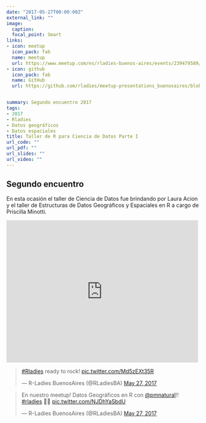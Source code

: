 ```yaml
---
date: "2017-05-27T00:00:00Z"
external_link: ""
image:
  caption:
  focal_point: Smart
links:
- icon: meetup
  icon_pack: fab
  name: meetup
  url: https://www.meetup.com/es/rladies-buenos-aires/events/239479589/
- icon: github
  icon_pack: fab
  name: GitHub
  url: https://github.com/rladies/meetup-presentations_buenosaires/blob/master/README.md


summary: Segundo encuentro 2017
tags:
- 2017
- Rladies
- Datos geográficos
- Datos espaciales
title: Taller de R para Ciencia de Datos Parte I 
url_code: ""
url_pdf: ""
url_slides: ""
url_video: ""
---
```


##  Segundo encuentro

En esta ocasión el taller de Ciencia de Datos fue brindando por Laura Acion y el taller de Estructuras de Datos Geográficos y Espaciales en R  a cargo de Priscilla Minotti.

<iframe src="https://www.facebook.com/plugins/post.php?href=https%3A%2F%2Fwww.facebook.com%2FRladiesBA%2Fphotos%2Fa.463088637414288%2F538422353214249%2F%3Ftype%3D3%26av%3D457704507952701%26eav%3DAfae9qZ_fokt769D1h0TYna5ontAAgvDHoJ-t58k44-QcKiXtYv4PkIjm-lX7rW8xLs&show_text=true&width=500" width="500" height="372" style="border:none;overflow:hidden" scrolling="no" frameborder="0" allowfullscreen="true" allow="autoplay; clipboard-write; encrypted-media; picture-in-picture; web-share"></iframe>


<blockquote class="twitter-tweet"><p lang="en" dir="ltr"><a href="https://twitter.com/hashtag/Rladies?src=hash&amp;ref_src=twsrc%5Etfw">#Rladies</a> ready to rock! <a href="https://t.co/Md5zEXt35R">pic.twitter.com/Md5zEXt35R</a></p>&mdash; R-Ladies BuenosAires (@RLadiesBA) <a href="https://twitter.com/RLadiesBA/status/868540978717749248?ref_src=twsrc%5Etfw">May 27, 2017</a></blockquote> <script async src="https://platform.twitter.com/widgets.js" charset="utf-8"></script>


<blockquote class="twitter-tweet"><p lang="es" dir="ltr">En nuestro meetup! Datos Geográficos en R con <a href="https://twitter.com/pmnatural?ref_src=twsrc%5Etfw">@pmnatural</a>!! <a href="https://twitter.com/hashtag/rladies?src=hash&amp;ref_src=twsrc%5Etfw">#rladies</a> 💜💜 <a href="https://t.co/NJDhYaSbdU">pic.twitter.com/NJDhYaSbdU</a></p>&mdash; R-Ladies BuenosAires (@RLadiesBA) <a href="https://twitter.com/RLadiesBA/status/868560413646102528?ref_src=twsrc%5Etfw">May 27, 2017</a></blockquote> <script async src="https://platform.twitter.com/widgets.js" charset="utf-8"></script>

